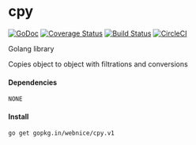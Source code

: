 # cpy

[![GoDoc](https://godoc.org/github.com/webnice/cpy?status.png)](http://godoc.org/github.com/webnice/cpy)
[![Coverage Status](https://coveralls.io/repos/github/webnice/cpy/badge.svg)](https://coveralls.io/github/webnice/cpy)
[![Build Status](https://travis-ci.org/webnice/cpy.svg?branch=v1)](https://travis-ci.org/webnice/cpy)
[![CircleCI](https://circleci.com/gh/webnice/cpy/tree/v1.svg?style=svg)](https://circleci.com/gh/webnice/cpy/tree/v1)

Golang library

Copies object to object with filtrations and conversions


#### Dependencies

	NONE

#### Install
```bash
go get gopkg.in/webnice/cpy.v1
```
